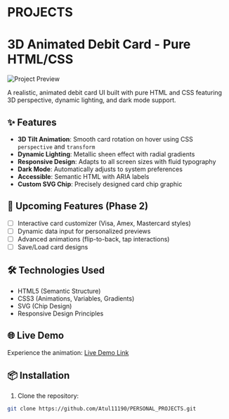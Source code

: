 # PROJECTS
# 3D Animated Debit Card - Pure HTML/CSS

![Project Preview](https://media.giphy.com/media/v1.Y2lkPTc5MGI3NjExcW0yN3RqY2V6d3V4eWZ4Z2R5ZzR4ZGxqY2Z6ZzY2eGZ1dGZ6eCZlcD12MV9pbnRlcm5hbF9naWZfYnlfaWQmY3Q9Zw/your-gif-id-here.gif)

A realistic, animated debit card UI built with pure HTML and CSS featuring 3D perspective, dynamic lighting, and dark mode support.

## ✨ Features

- **3D Tilt Animation**: Smooth card rotation on hover using CSS `perspective` and `transform`
- **Dynamic Lighting**: Metallic sheen effect with radial gradients
- **Responsive Design**: Adapts to all screen sizes with fluid typography
- **Dark Mode**: Automatically adjusts to system preferences
- **Accessible**: Semantic HTML with ARIA labels
- **Custom SVG Chip**: Precisely designed card chip graphic

## 🚀 Upcoming Features (Phase 2)

- [ ] Interactive card customizer (Visa, Amex, Mastercard styles)
- [ ] Dynamic data input for personalized previews
- [ ] Advanced animations (flip-to-back, tap interactions)
- [ ] Save/Load card designs

## 🛠️ Technologies Used

- HTML5 (Semantic Structure)
- CSS3 (Animations, Variables, Gradients)
- SVG (Chip Design)
- Responsive Design Principles

## 🌐 Live Demo

Experience the animation: [Live Demo Link](#)

## 📦 Installation

1. Clone the repository:
```bash
git clone https://github.com/Atul11190/PERSONAL_PROJECTS.git
